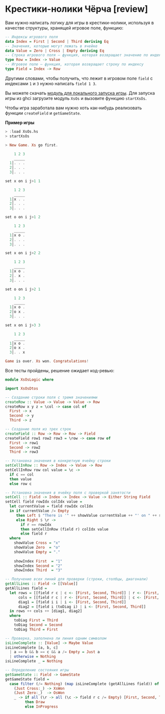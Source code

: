# Крестики-нолики Чёрча [review]

Вам нужно написать логику для игры в крестики-нолики, используя в качестве структуры, хранящей игровое поле, функцию:

```hs
-- Индексы игрового поля
data Index = First | Second | Third deriving Eq
-- Значения, которые могут лежать в ячейке
data Value = Zero | Cross | Empty deriving Eq
-- Строка игрового поля — функция, которая возвращает значение по индексу
type Row = Index -> Value
-- Игровое поле — функция, которая возвращает строку по индексу
type Field = Index -> Row
```

Другими словами, чтобы получить, что лежит в игровом поле `field` с индексами `1` и `3` нужно написать `field 1 3`.

Вы можете скачать [модуль для локального запуска игры](XsOs.zip). Для запуска игры из ghci загрузите модуль `XsOs` и вызовите функцию `startXsOs`.

Чтобы игра заработала вам нужно хоть как-нибудь реализовать функции `createField` и `getGameState`.

**Пример игры**

```hs
> :load XsOs.hs
> startXsOs

> New Game. Xs go first.

    1 2 3
    _____
  1│. . .
  2│. . .
  3│. . .

set x on i j>1 1

    1 2 3
    _____
  1│x . .
  2│. . .
  3│. . .

set o on i j>1 2

    1 2 3
    _____
  1│x o .
  2│. . .
  3│. . .

set x on i j>2 2

    1 2 3
    _____
  1│x o .
  2│. x .
  3│. . .

set o on i j>2 1

    1 2 3
    _____
  1│x o .
  2│o x .
  3│. . .

set x on i j>3 3

    1 2 3
    _____
  1│x o .
  2│o x .
  3│. . x

Game is over. Xs won. Congratulations!
```


Все тесты пройдены, решение ожидает код-ревью:
```hs
module XsOsLogic where

import XsOsDtos

-- Создание строки поля с тремя значениями
createRow :: Value -> Value -> Value -> Row
createRow x y z = \col -> case col of
  First -> x
  Second -> y
  Third -> z

-- Создание поля из трех строк
createField :: Row -> Row -> Row -> Field
createField row1 row2 row3 = \row -> case row of
  First -> row1
  Second -> row2
  Third -> row3

-- Установка значения в конкретную ячейку строки
setCellInRow :: Row -> Index -> Value -> Row
setCellInRow row col value = \c -> 
  if c == col 
  then value 
  else row c

-- Установка значения в ячейку поля с проверкой занятости
setCell :: Field -> Index -> Index -> Value -> Either String Field
setCell field rowIdx colIdx value =
  let currentValue = field rowIdx colIdx
  in if currentValue /= Empty
     then Left $ "There is '" ++ showValue currentValue ++ "' on " ++ showIndex rowIdx ++ " " ++ showIndex colIdx
     else Right $ \r ->
       if r == rowIdx
       then setCellInRow (field r) colIdx value
       else field r
  where
    showValue Cross = "x"
    showValue Zero  = "o"
    showValue Empty = "."
    
    showIndex First  = "1"
    showIndex Second = "2"
    showIndex Third  = "3"

-- Получение всех линий для проверки (строки, столбцы, диагонали)
getAllLines :: Field -> [[Value]]
getAllLines field =
  let rows = [[field r c | c <- [First, Second, Third]] | r <- [First, Second, Third]]
      cols = [[field r c | r <- [First, Second, Third]] | c <- [First, Second, Third]]
      diag1 = [field i i | i <- [First, Second, Third]]
      diag2 = [field i (toDiag i) | i <- [First, Second, Third]]
  in rows ++ cols ++ [diag1, diag2]
  where
    toDiag First = Third
    toDiag Second = Second
    toDiag Third = First

-- Проверка, заполнена ли линия одним символом
isLineComplete :: [Value] -> Maybe Value
isLineComplete [a, b, c] 
  | a == b && b == c && a /= Empty = Just a
  | otherwise = Nothing
isLineComplete _ = Nothing

-- Определение состояния игры
getGameState :: Field -> GameState
getGameState field =
  case filter (/= Nothing) (map isLineComplete (getAllLines field)) of
    (Just Cross:_) -> XsWon
    (Just Zero:_)  -> OsWon
    _ -> if all (\r -> all (\c -> field r c /= Empty) [First, Second, Third]) [First, Second, Third]
         then Draw
         else InProgress
```
